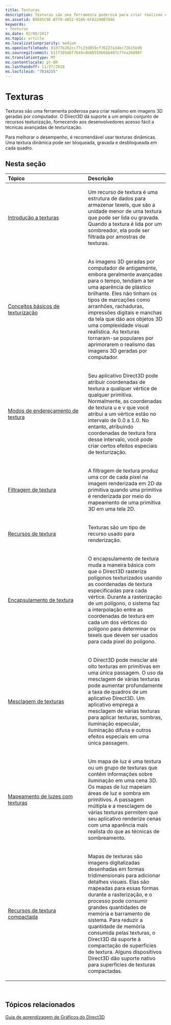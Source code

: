 ```yaml
---
title: Texturas
description: Texturas são uma ferramenta poderosa para criar realismo em imagens 3D geradas por computador. O Direct3D dá suporte a um amplo conjunto de recursos texturização, fornecendo aos desenvolvedores acesso fácil a técnicas avançadas de texturização.
ms.assetid: B9E85C9E-B779-4852-9166-6FA2240B7046
keywords:
- Texturas
ms.date: 02/08/2017
ms.topic: article
ms.localizationpriority: medium
ms.openlocfilehash: 81d77b262cc77c23d859cf76227a34bc72b15b96
ms.sourcegitcommit: b11f305dbf7649c4b68550b666487c77ea30d98f
ms.translationtype: MT
ms.contentlocale: pt-BR
ms.lasthandoff: 11/27/2018
ms.locfileid: "7834255"
---
```

# <a name="textures"></a>Texturas


Texturas são uma ferramenta poderosa para criar realismo em imagens 3D geradas por computador. O Direct3D dá suporte a um amplo conjunto de recursos texturização, fornecendo aos desenvolvedores acesso fácil a técnicas avançadas de texturização.

Para melhorar o desempenho, é recomendável usar texturas dinâmicas. Uma textura dinâmica pode ser bloqueada, gravada e desbloqueada em cada quadro.

## <a name="span-idin-this-sectionspanin-this-section"></a><span id="in-this-section"></span>Nesta seção


<table>
<colgroup>
<col width="50%" />
<col width="50%" />
</colgroup>
<thead>
<tr class="header">
<th align="left">Tópico</th>
<th align="left">Descrição</th>
</tr>
</thead>
<tbody>
<tr class="odd">
<td align="left"><p><a href="introduction-to-textures.md">Introdução a texturas</a></p></td>
<td align="left"><p>Um recurso de textura é uma estrutura de dados para armazenar texels, que são a unidade menor de uma textura que pode ser lida ou gravada. Quando a textura é lida por um sombreador, ela pode ser filtrada por amostras de texturas.</p></td>
</tr>
<tr class="even">
<td align="left"><p><a href="basic-texturing-concepts.md">Conceitos básicos de texturização</a></p></td>
<td align="left"><p>As imagens 3D geradas por computador de antigamente, embora geralmente avançadas para o tempo, tendiam a ter uma aparência de plástico brilhante. Eles não tinham os tipos de marcações como arranhões, rachaduras, impressões digitais e manchas da tela que dão aos objetos 3D uma complexidade visual realística. As texturas tornaram-se populares por aprimorarem o realismo das imagens 3D geradas por computador.</p></td>
</tr>
<tr class="odd">
<td align="left"><p><a href="texture-addressing-modes.md">Modos de endereçamento de textura</a></p></td>
<td align="left"><p>Seu aplicativo Direct3D pode atribuir coordenadas de textura a qualquer vértice de qualquer primitiva. Normalmente, as coordenadas de textura u e v que você atribui a um vértice estão no intervalo de 0.0 a 1.0. No entanto, atribuindo coordenadas de textura fora desse intervalo, você pode criar certos efeitos especiais de texturização.</p></td>
</tr>
<tr class="even">
<td align="left"><p><a href="texture-filtering.md">Filtragem de textura</a></p></td>
<td align="left"><p>A filtragem de textura produz uma cor de cada pixel na imagem renderizada em 2D da primitiva quando uma primitiva é renderizada por meio do mapeamento de uma primitiva 3D em uma tela 2D.</p></td>
</tr>
<tr class="odd">
<td align="left"><p><a href="texture-resources.md">Recursos de textura</a></p></td>
<td align="left"><p>Texturas são um tipo de recurso usado para renderização.</p></td>
</tr>
<tr class="even">
<td align="left"><p><a href="texture-wrapping.md">Encapsulamento de textura</a></p></td>
<td align="left"><p>O encapsulamento de textura muda a maneira básica com que o Direct3D rasteriza polígonos texturizados usando as coordenadas de textura especificadas para cada vértice. Durante a rasterização de um polígono, o sistema faz a interpolação entre as coordenadas de textura em cada um dos vértices do polígono para determinar os texels que devem ser usados para cada pixel do polígono.</p></td>
</tr>
<tr class="odd">
<td align="left"><p><a href="texture-blending.md">Mesclagem de texturas</a></p></td>
<td align="left"><p>O Direct3D pode mesclar até oito texturas em primitivas em uma única passagem. O uso da mesclagem de várias texturas pode aumentar profundamente a taxa de quadros de um aplicativo Direct3D. Um aplicativo emprega a mesclagem de várias texturas para aplicar texturas, sombras, iluminação especular, iluminação difusa e outros efeitos especiais em uma única passagem.</p></td>
</tr>
<tr class="even">
<td align="left"><p><a href="light-mapping-with-textures.md">Mapeamento de luzes com texturas</a></p></td>
<td align="left"><p>Um mapa de luz é uma textura ou um grupo de texturas que contém informações sobre iluminação em uma cena 3D. Os mapas de luz mapeiam áreas de luz e sombra em primitivos. A passagem múltipla e a mesclagem de várias texturas permitem que seu aplicativo renderize cenas com uma aparência mais realista do que as técnicas de sombreamento.</p></td>
</tr>
<tr class="odd">
<td align="left"><p><a href="compressed-texture-resources.md">Recursos de textura compactada</a></p></td>
<td align="left"><p>Mapas de texturas são imagens digitalizadas desenhadas em formas tridimensionais para adicionar detalhes visuais. Elas são mapeadas para essas formas durante a rasterização, e o processo pode consumir grandes quantidades de memória e barramento de sistema. Para reduzir a quantidade de memória consumida pelas texturas, o Direct3D dá suporte à compactação de superfícies de textura. Alguns dispositivos Direct3D dão suporte nativo para superfícies de texturas compactadas.</p></td>
</tr>
</tbody>
</table>

 

## <a name="span-idrelated-topicsspanrelated-topics"></a><span id="related-topics"></span>Tópicos relacionados


[Guia de aprendizagem de Gráficos do Direct3D](index.md)

 

 





